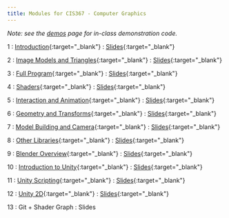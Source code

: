 ```yaml
---
title: Modules for CIS367 - Computer Graphics
---
```


*Note: see the [demos](../demos) page for in-class demonstration code.*

1
: [Introduction](../assets/slides/CIS367-1-Introduction.pdf){:target="_blank"}
  : [Slides](../assets/slides/CIS367-1-Introduction.pdf){:target="_blank"}

2
: [Image Models and Triangles](../assets/slides/CIS367-2-Image-Models.pdf){:target="_blank"}
  : [Slides](../assets/slides/CIS367-2-Image-Models.pdf){:target="_blank"}

3
: [Full Program](../assets/slides/CIS367-3-Full-Program.pdf){:target="_blank"}
  : [Slides](../assets/slides/CIS367-3-Full-Program.pdf){:target="_blank"}

4
: [Shaders](../assets/slides/CIS367-4-Shaders.pdf){:target="_blank"}
  : [Slides](../assets/slides/CIS367-4-Shaders.pdf){:target="_blank"}

5
: [Interaction and Animation](../assets/slides/CIS367-5-Interaction-and-Animation.pdf){:target="_blank"}
  : [Slides](../assets/slides/CIS367-5-Interaction-and-Animation.pdf){:target="_blank"}

6
: [Geometry and Transforms](../assets/slides/CIS367-6-Geometry-and-Transforms.pdf){:target="_blank"}
  : [Slides](../assets/slides/CIS367-6-Geometry-and-Transforms.pdf){:target="_blank"}

7
: [Model Building and Camera](../assets/slides/CIS367-7-Model-Building-and-Camera.pdf){:target="_blank"}
  : [Slides](../assets/slides/CIS367-7-Model-Building-and-Camera.pdf){:target="_blank"}

8
: [Other Libraries](../assets/slides/CIS367-8-Other-Libraries.pdf){:target="_blank"}
  : [Slides](../assets/slides/CIS367-8-Other-Libraries.pdf){:target="_blank"}

9
: [Blender Overview](../assets/slides/CIS367-9-Blender-Overview.pdf){:target="_blank"}
  : [Slides](../assets/slides/CIS367-9-Blender-Overview.pdf){:target="_blank"}

10
: [Introduction to Unity](../assets/slides/CIS367-10-Intro-to-Unity.pdf){:target="_blank"}
  : [Slides](../assets/slides/CIS367-10-Intro-to-Unity.pdf){:target="_blank"}

11
: [Unity Scripting](../assets/slides/CIS367-11-Unity-Scripting.pdf){:target="_blank"}
  : [Slides](../assets/slides/CIS367-11-Unity-Scripting.pdf){:target="_blank"}

12
: [Unity 2D](../assets/slides/CIS367-12-Unity2D.pdf){:target="_blank"}
  : [Slides](../assets/slides/CIS367-12-Unity2D.pdf){:target="_blank"}

13
: Git + Shader Graph
  : Slides
